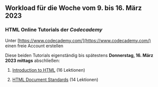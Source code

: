 ## Workload für die Woche vom 9. bis 16. März 2023

### HTML Online Tutorials der *Codecademy*

Unter [https://www.codecademy.com/](https://www.codecademy.com/) einen freie Account erstellen

Diese beiden Tutorials eigenständig bis spätestens **Donnerstag, 16. März 2023 mittags** abschließen:

1. [Introduction to HTML](https://www.codecademy.com/courses/learn-html/lessons/intro-to-html) (16 Lektionen)

2. [HTML Document Standards](https://www.codecademy.com/courses/learn-html/lessons/html-document-standards/) (14 Lektionen)
